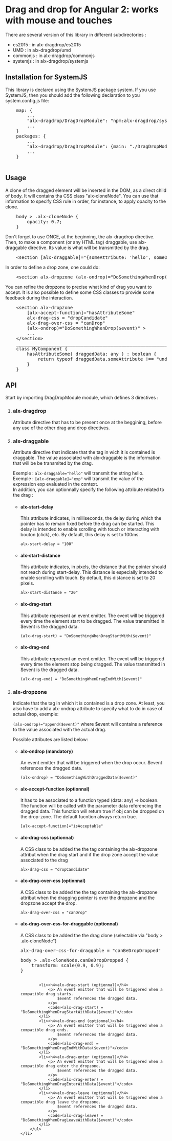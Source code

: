 <h1>Drag and drop for Angular 2: works with mouse and touches</h1>
<p>
	There are several version of this library in different subdirectories :
	<ul>
		<li>es2015 : in alx-dragdrop/es2015</li>
		<li>UMD : in alx-dragdrop/umd</li>
		<li>commonjs : in alx-dragdrop/commonjs</li>
		<li>systemjs : in alx-dragdrop/systemjs</li>
	</ul>
</p>

<h2>Installation for SystemJS</h2>
	<p>This library is declared using the SystemJS package system. If you use SystemJS, then you should add the following declaration to you system.config.js file:</p>
	<pre>
	map: {
		...
		"alx-dragdrop/DragDropModule": "npm:alx-dragdrop/systemjs"
		...
	}
	packages: {
		...
		"alx-dragdrop/DragDropModule": {main: "./DragDropModule.js", defaultExtension: "js"}
		...
	}
	</pre>

<h2>Usage</h2>
<p>
	A clone of the dragged element will be inserted in the DOM, as a direct child of body. It will contains tha CSS class "alx-cloneNode".
	You can use that information to specify CSS rule in order, for instance, to apply opacity to the clone.
</p>
<pre>
	body > .alx-cloneNode {
		opacity: 0.7;
	}
</pre>
<p>
	Don't forget to use ONCE, at the beginning, the alx-dragdrop directive.
	Then, to make a component (or any HTML tag) draggable, use alx-draggable directive. Its value is what will be transmitted by the drag.
</p>
<pre>
	&lt;section [alx-draggable]=&quot;{someAttribute: 'hello', someOther: 34}&quot;&gt; ... &lt;/section&gt;
</pre>
<p>
	In order to define a drop zone, one could do:
</p>
<pre>
	&lt;section alx-dropzone (alx-ondrop)=&quot;DoSomethingWhenDrop($event)&quot;&gt; ... &lt;/section&gt;
</pre>
<p>
	You can refine the dropzone to precise what kind of drag you want to accept.
	It is also possible to define some CSS classes to provide some feedback during the interaction.
</p>
<pre>
	&lt;section alx-dropzone 
		[alx-accept-function]=&quot;hasAttributeSome&quot; 
		alx-drag-css = &quot;dropCandidate&quot; 
		alx-drag-over-css = &quot;canDrop&quot; 
		(alx-ondrop)=&quot;DoSomethingWhenDrop($event)&quot; &gt; 
		... 
	&lt;/section&gt; 
	_________________________________________________________________ 
	class MyComponent { 
		hasAttributeSome( draggedData: any ) : boolean { 
			return typeof draggedData.someAttribute !== &quot;undefined&quot; 
		}
	}
</pre>

<h2>API</h2>
<p>
	Start by importing DragDropModule module, which defines 3 directives :
</p>
<ol>
	<li><h3>alx-dragdrop</h3>
		<p>Attribute directive that has to be present once at the beggining, before any use of the other drag and drop directives.</p>
	</li>
	<li><h3>alx-draggable</h3>
		<p>Attribute directive that indicate that the tag in wich it is contained is draggable. The value associated with alx-draggable is the information that will be be transmited by the drag.</p>
		<section>Exemple :
			<code>alx-draggable="hello"</code>
			will transmit the string hello.
		</section>
		<section>Exemple :
			<code>[alx-draggable]="exp"</code>
			will transmit the value of the expression exp evaluated in the context.
		</section>
		<section>
			In addition, you can optionnally specify the following attribute related to the drag :
			<ul>
				<li><h4>alx-start-delay</h4>
					<p>	This attribute indicates, in milliseconds, the delay during which the pointer has to remain fixed before the drag can be started.
						This delay is intended to enable scrolling with touch or interacting with bouton (click), etc.
						By default, this delay is set to 100ms.
					</p>
					<code>alx-start-delay = "100"</code>
				</li>
				<li><h4>alx-start-distance</h4>
					<p>	This attribute indicates, in pixels, the distance that the pointer should not reach during start-delay.
						This distance is especially intended to enable scrolling with touch. 
						By default, this distance is set to 20 pixels.
					</p>
					<code>alx-start-distance = "20"</code>
				</li>
				<li><h4>alx-drag-start</h4>
					<p>	This attribute represent an event emitter.
					 	The event will be triggered every time the element start to be dragged.
					 	The value transmitted in $event is the dragged data.
					</p>
					<code>(alx-drag-start) = "DoSomethingWhenDragStartWith($event)"</code>
				</li>
				<li><h4>alx-drag-end</h4>
					<p>	This attribute represent an event emitter.
					 	The event will be triggered every time the element stop being dragged.
					 	The value transmitted in $event is the dragged data.
					</p>
					<code>(alx-drag-end) = "DoSomethingWhenDragEndWith($event)"</code>
				</li>
			</ul>
		</section>
	</li>
	<li><h3>alx-dropzone</h3>
		<p>Indicate that the tag in which it is contained is a drop zone. At least, you also have to add a alx-ondrop attribute to specify what to do in case of actual drop, exemple:</p>
		<code>(alx-ondrop)="append($event)"</code>
		where $event will contains a reference to the value associated with the actual drag.
		<p>Possible attributes are listed below:</p>
		<ul>
			<li><h4>alx-ondrop (mandatory)</h4>
				<p>	An event emitter that will be triggered when the drop occur.
					$event references the dragged data.
				</p>
				<code>(alx-ondrop) = "DoSomethingWithDraggedData($event)"</code>
			</li>
			<li><h4>alx-accept-function (optionnal)</h4>
				<p>	It has to be associated to a function typed (data: any) => boolean. 
					The function will be called with the parameter data referencing the dragged data.
					This function will return true if obj can be dropped on the drop-zone. 
					The default fucntion always return true.
				</p>
				<code>[alx-accept-function]="isAcceptable"</code>
			</li>
			<li><h4>alx-drag-css (optionnal)</h4>
				<p>A CSS class to be added the the tag containing the alx-dropzone attribut when the drag start and if the drop zone accept the value associated to the drag
				</p>
				<code>alx-drag-css = "dropCandidate"</code>
			</li>
			<li><h4>alx-drag-over-css (optionnal)</h4>
				<p>A CSS class to be added the the tag containing the alx-dropzone attribut when the dragging pointer is over the dropzone and the dropzone accept the drop.
				</p>
				<code>alx-drag-over-css = "canDrop"</code>
			</li>
			<li><h4>alx-drag-over-css-for-draggable (optionnal)</h4>
				<p>A CSS class to be added the the drag clone (selectable via "body > .alx-cloneNode")
				</p>
				<pre>alx-drag-over-css-for-draggable = "canBeDropDropped"</pre>
				<pre>
body > .alx-cloneNode.canBeDropDropped {
	transform: scale(0.9, 0.9);
}
				</pre>
			</li>


			


			<li><h4>alx-drag-start (optionnal)</h4>
				<p>	An event emitter that will be triggered when a compatible drag starts.
					$event references the dragged data.
				</p>
				<code>(alx-drag-start) = "DoSomethingWhenDragStartWithData($event)"</code>
			</li>
			<li><h4>alx-drag-end (optionnal)</h4>
				<p>	An event emitter that will be triggered when a compatible drag ends.
					$event references the dragged data.
				</p>
				<code>(alx-drag-end) = "DoSomethingWhenDragEndWithData($event)"</code>
			</li>
			<li><h4>alx-drag-enter (optionnal)</h4>
				<p>	An event emitter that will be triggered when a compatible drag enter the dropzone.
					$event references the dragged data.
				</p>
				<code>(alx-drag-enter) = "DoSomethingWhenDragEnterWithData($event)"</code>
			</li>
			<li><h4>alx-drag-leave (optionnal)</h4>
				<p>	An event emitter that will be triggered when a compatible drag leave the dropzone.
					$event references the dragged data.
				</p>
				<code>(alx-drag-leave) = "DoSomethingWhenDragLeaveWithData($event)"</code>
			</li>
		</ul>
	</li>
</ol>
</p>
